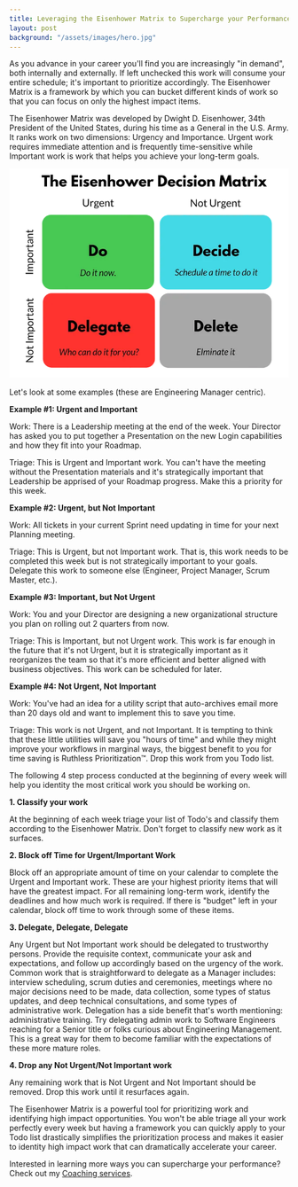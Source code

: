 ```yaml
---
title: Leveraging the Eisenhower Matrix to Supercharge your Performance
layout: post
background: "/assets/images/hero.jpg"
---
```


As you advance in your career you'll find you are increasingly "in demand", both internally and externally. If left unchecked this work will consume your entire schedule; it's important to prioritize accordingly. The Eisenhower Matrix is a framework by which you can bucket different kinds of work so that you can focus on only the highest impact items.

The Eisenhower Matrix was developed by Dwight D. Eisenhower, 34th President of the United States, during his time as a General in the U.S. Army. It ranks work on two dimensions: Urgency and Importance. Urgent work requires immediate attention and is frequently time-sensitive while Important work is work that helps you achieve your long-term goals.


![Eisenhower Matrix](/assets/images/eisenhower-matrix.webp)


Let's look at some examples (these are Engineering Manager centric).

__Example #1: Urgent and Important__

Work: There is a Leadership meeting at the end of the week. Your Director has asked you to put together a Presentation on the new Login capabilities and how they fit into your Roadmap.

Triage: This is Urgent and Important work. You can't have the meeting without the Presentation materials and it's strategically important that Leadership be apprised of your Roadmap progress. Make this a priority for this week.

__Example #2: Urgent, but Not Important__

Work: All tickets in your current Sprint need updating in time for your next Planning meeting.

Triage: This is Urgent, but not Important work. That is, this work needs to be completed this week but is not strategically important to your goals. Delegate this work to someone else (Engineer, Project Manager, Scrum Master, etc.).

__Example #3: Important, but Not Urgent__

Work: You and your Director are designing a new organizational structure you plan on rolling out 2 quarters from now.

Triage: This is Important, but not Urgent work. This work is far enough in the future that it's not Urgent, but it is strategically important as it reorganizes the team so that it's more efficient and better aligned with business objectives. This work can be scheduled for later.

__Example #4: Not Urgent, Not Important__

Work: You've had an idea for a utility script that auto-archives email more than 20 days old and want to implement this to save you time.

Triage: This work is not Urgent, and not Important. It is tempting to think that these little utilities will save you "hours of time" and while they might improve your workflows in marginal ways, the biggest benefit to you for time saving is Ruthless Prioritization™. Drop this work from you Todo list.

The following 4 step process conducted at the beginning of every week will help you identity the most critical work you should be working on.

__1. Classify your work__

At the beginning of each week triage your list of Todo's and classify them according to the Eisenhower Matrix. Don't forget to classify new work as it surfaces.

__2. Block off Time for Urgent/Important Work__

Block off an appropriate amount of time on your calendar to complete the Urgent and Important work. These are your highest priority items that will have the greatest impact. For all remaining long-term work, identify the deadlines and how much work is required. If there is "budget" left in your calendar, block off time to work through some of these items.

__3. Delegate, Delegate, Delegate__

Any Urgent but Not Important work should be delegated to trustworthy persons. Provide the requisite context, communicate your ask and expectations, and follow up accordingly based on the urgency of the work. Common work that is straightforward to delegate as a Manager includes: interview scheduling, scrum duties and ceremonies, meetings where no major decisions need to be made, data collection, some types of status updates, and deep technical consultations, and some types of administrative work. Delegation has a side benefit that's worth mentioning: administrative training. Try delegating admin work to Software Engineers reaching for a Senior title or folks curious about Engineering Management. This is a great way for them to become familiar with the expectations of these more mature roles.

__4. Drop any Not Urgent/Not Important work__

Any remaining work that is Not Urgent and Not Important should be removed. Drop this work until it resurfaces again.

The Eisenhower Matrix is a powerful tool for prioritizing work and identifying high impact opportunities. You won't be able triage all your work perfectly every week but having a framework you can quickly apply to your Todo list drastically simplifies the prioritization process and makes it easier to identity high impact work that can dramatically accelerate your career.

Interested in learning more ways you can supercharge your performance? Check out my [Coaching services](/coaching).
